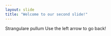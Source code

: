 ```yaml
---
layout: slide
title: "Welcome to our second slide!"
---
```

Strangulare pullum
Use the left arrow to go back!
